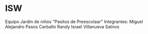 ISW
===

Equipo Jardin de niños "Pasitos de Preescolaar"
Integrantes:
Miguel Alejandro Pasos Carballo
Randy Israel Villanueva Satnos
